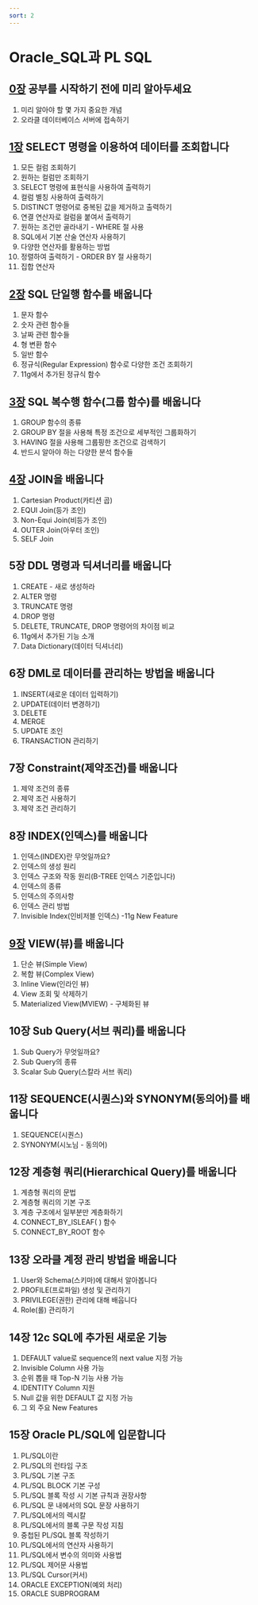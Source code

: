 ```yaml
---
sort: 2
---
```


# Oracle_SQL과 PL SQL

## [0장](https://github.com/haenyilee/Oracle-Study/wiki/Oracle_00%EC%9E%A5_%EA%B0%9C%EC%9A%94-%EB%B0%8F-%ED%8A%B9%EC%A7%95) 공부를 시작하기 전에 미리 알아두세요
1. 미리 알아야 할 몇 가지 중요한 개념
2. 오라클 데이터베이스 서버에 접속하기

## [1장](https://github.com/haenyilee/Oracle-Study/wiki/Oracle_01%EC%9E%A5_DML_SELECT) SELECT 명령을 이용하여 데이터를 조회합니다
1. 모든 컬럼 조회하기
2. 원하는 컬럼만 조회하기
3. SELECT 명령에 표현식을 사용하여 출력하기
4. 컬럼 별칭 사용하여 출력하기
5. DISTINCT 명령어로 중복된 값을 제거하고 출력하기
6. 연결 연산자로 컬럼을 붙여서 출력하기
7. 원하는 조건만 골라내기 - WHERE 절 사용
8. SQL에서 기본 산술 연산자 사용하기
9. 다양한 연산자를 활용하는 방법
10. 정렬하여 출력하기 - ORDER BY 절 사용하기
11. 집합 연산자

## [2장](https://github.com/haenyilee/Oracle_Basic/wiki/Oracle_SQL_단일행함수) SQL 단일행 함수를 배웁니다
1. 문자 함수
2. 숫자 관련 함수들
3. 날짜 관련 함수들
4. 형 변환 함수
5. 일반 함수
6. 정규식(Regular Expression) 함수로 다양한 조건 조회하기
7. 11g에서 추가된 정규식 함수

## [3장](https://github.com/haenyilee/Oracle_Basic/wiki/Oracle_SQL_%EC%A7%91%ED%95%A9%ED%95%A8%EC%88%98(%EB%8B%A4%EC%A4%91%ED%96%89%ED%95%A8%EC%88%98)) SQL 복수행 함수(그룹 함수)를 배웁니다
1. GROUP 함수의 종류
2. GROUP BY 절을 사용해 특정 조건으로 세부적인 그룹화하기
3. HAVING 절을 사용해 그룹핑한 조건으로 검색하기
4. 반드시 알아야 하는 다양한 분석 함수들

## [4장](https://github.com/haenyilee/Oracle_Basic/wiki/Oracle_SQL_JOIN) JOIN을 배웁니다
1. Cartesian Product(카티션 곱)
2. EQUI Join(등가 조인)
3. Non-Equi Join(비등가 조인)
4. OUTER Join(아우터 조인)
5. SELF Join

## 5장 DDL 명령과 딕셔너리를 배웁니다
1. CREATE - 새로 생성하라
2. ALTER 명령
3. TRUNCATE 명령
4. DROP 명령
5. DELETE, TRUNCATE, DROP 명령어의 차이점 비교
6. 11g에서 추가된 기능 소개
7. Data Dictionary(데이터 딕셔너리)

## 6장 DML로 데이터를 관리하는 방법을 배웁니다
1. INSERT(새로운 데이터 입력하기)
2. UPDATE(데이터 변경하기)
3. DELETE
4. MERGE
5. UPDATE 조인
6. TRANSACTION 관리하기

## 7장 Constraint(제약조건)를 배웁니다
1. 제약 조건의 종류
2. 제약 조건 사용하기
3. 제약 조건 관리하기

## 8장 INDEX(인덱스)를 배웁니다
1. 인덱스(INDEX)란 무엇일까요?
2. 인덱스의 생성 원리
3. 인덱스 구조와 작동 원리(B-TREE 인덱스 기준입니다)
4. 인덱스의 종류
5. 인덱스의 주의사항
6. 인덱스 관리 방법
7. Invisible Index(인비저블 인덱스) -11g New Feature

## [9장](https://github.com/haenyilee/Oracle-Study/wiki/Oracle_09%EC%9E%A5_VIEW(%EB%B7%B0)) VIEW(뷰)를 배웁니다
1. 단순 뷰(Simple View)
2. 복합 뷰(Complex View)
3. Inline View(인라인 뷰)
4. View 조회 및 삭제하기
5. Materialized View(MVIEW) - 구체화된 뷰

## 10장 Sub Query(서브 쿼리)를 배웁니다
1. Sub Query가 무엇일까요?
2. Sub Query의 종류
3. Scalar Sub Query(스칼라 서브 쿼리)

## 11장 SEQUENCE(시퀀스)와 SYNONYM(동의어)를 배웁니다
1. SEQUENCE(시퀀스)
2. SYNONYM(시노님 - 동의어)

## 12장 계층형 쿼리(Hierarchical Query)를 배웁니다
1. 계층형 쿼리의 문법
2. 계층형 쿼리의 기본 구조
3. 계층 구조에서 일부분만 계층화하기
4. CONNECT_BY_ISLEAF( ) 함수
5. CONNECT_BY_ROOT 함수

## 13장 오라클 계정 관리 방법을 배웁니다
1. User와 Schema(스키마)에 대해서 알아봅니다
2. PROFILE(프로파일) 생성 및 관리하기
3. PRIVILEGE(권한) 관리에 대해 배웁니다
4. Role(롤) 관리하기

## 14장 12c SQL에 추가된 새로운 기능
1. DEFAULT value로 sequence의 next value 지정 가능
2. Invisible Column 사용 가능
3. 순위 뽑을 때 Top-N 기능 사용 가능
4. IDENTITY Column 지원
5. Null 값을 위한 DEFAULT 값 지정 가능
6. 그 외 주요 New Features

## 15장 Oracle PL/SQL에 입문합니다
1. PL/SQL이란
2. PL/SQL의 런타임 구조
3. PL/SQL 기본 구조
4. PL/SQL BLOCK 기본 구성
5. PL/SQL 블록 작성 시 기본 규칙과 권장사항
6. PL/SQL 문 내에서의 SQL 문장 사용하기
7. PL/SQL에서의 렉시칼
8. PL/SQL에서의 블록 구문 작성 지침
9. 중첩된 PL/SQL 블록 작성하기
10. PL/SQL에서의 연산자 사용하기
11. PL/SQL에서 변수의 의미와 사용법
12. PL/SQL 제어문 사용법
13. PL/SQL Cursor(커서)
14. ORACLE EXCEPTION(예외 처리)
15. ORACLE SUBPROGRAM
